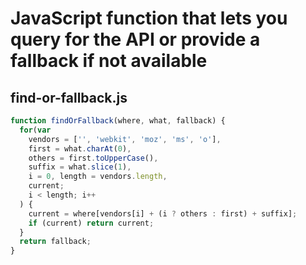 # JavaScript function that lets you query for the API or provide a fallback if not available

## find-or-fallback.js

```javascript
function findOrFallback(where, what, fallback) {
  for(var
    vendors = ['', 'webkit', 'moz', 'ms', 'o'],
    first = what.charAt(0),
    others = first.toUpperCase(),
    suffix = what.slice(1),
    i = 0, length = vendors.length,
    current;
    i < length; i++
  ) {
    current = where[vendors[i] + (i ? others : first) + suffix];
    if (current) return current;
  }
  return fallback;
}
```

